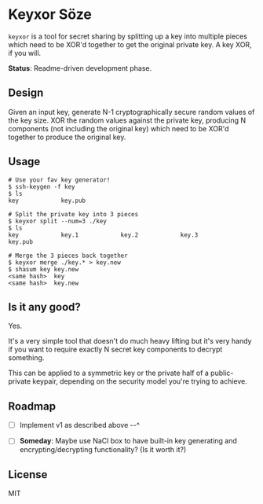 # Keyxor Söze

`keyxor` is a tool for secret sharing by splitting up a key into multiple pieces which need to be XOR'd together to get the original private key. A key XOR, if you will.

**Status**: Readme-driven development phase.


## Design

Given an input key, generate N-1 cryptographically secure random values of the key size. XOR the random values against the private key, producing N components (not including the original key) which need to be XOR'd together to produce the original key.

## Usage

```
# Use your fav key generator!
$ ssh-keygen -f key
$ ls
key            key.pub

# Split the private key into 3 pieces
$ keyxor split --num=3 ./key
$ ls
key            key.1            key.2            key.3            key.pub

# Merge the 3 pieces back together
$ keyxor merge ./key.* > key.new
$ shasum key key.new
<same hash>  key
<same hash>  key.new
```

## Is it any good?

Yes.

It's a very simple tool that doesn't do much heavy lifting but it's very handy if you want to require exactly N secret key components to decrypt something.

This can be applied to a symmetric key or the private half of a public-private keypair, depending on the security model you're trying to achieve.


## Roadmap

- [ ] Implement v1 as described above --^
- [ ] **Someday**: Maybe use NaCl box to have built-in key generating and encrypting/decrypting functionality? (Is it worth it?)


## License

MIT
